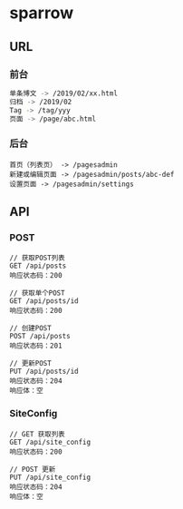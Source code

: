 # sparrow

## URL

### 前台
```bash
单条博文 -> /2019/02/xx.html
归档 -> /2019/02
Tag -> /tag/yyy
页面 -> /page/abc.html
```

### 后台

```
首页（列表页） -> /pagesadmin
新建或编辑页面 -> /pagesadmin/posts/abc-def
设置页面 -> /pagesadmin/settings
```


## API

### POST

```
// 获取POST列表
GET /api/posts
响应状态码：200

// 获取单个POST
GET /api/posts/id
响应状态码：200

// 创建POST
POST /api/posts
响应状态码：201

// 更新POST
PUT /api/posts/id
响应状态码：204
响应体：空
```

### SiteConfig

```
// GET 获取列表
GET /api/site_config
响应状态码：200

// POST 更新
PUT /api/site_config
响应状态码：204
响应体：空
```